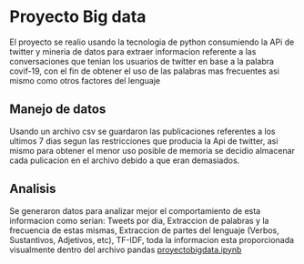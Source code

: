 # Proyecto Big data
El proyecto se realio usando la tecnologia de python consumiendo la APi de twitter y mineria de datos para extraer informacion referente a las conversaciones que tenian los usuarios de twitter en base a la palabra covif-19, con el fin de obtener el uso de las palabras mas frecuentes asi mismo como otros factores del lenguaje

## Manejo de datos
Usando un archivo csv se guardaron las publicaciones referentes a los ultimos 7 dias segun las restricciones que producia la Api de twitter, asi mismo para obtener el menor uso posible de memoria se decidio almacenar cada pulicacion en el archivo debido a que eran demasiados.

## Analisis
Se generaron datos para analizar mejor el comportamiento de esta informacion como serian: Tweets por dia, Extraccion de palabras y la frecuencia de estas mismas, Extraccion de partes del lenguaje (Verbos, Sustantivos, Adjetivos, etc), TF-IDF, toda la informacion esta proporcionada visualmente dentro del archivo pandas [proyectobigdata.ipynb](Proyecto_Bigdata/proyectobigdata.ipynb)
